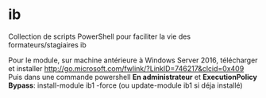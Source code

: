 ﻿# ib
Collection de scripts PowerShell pour faciliter la vie des formateurs/stagiaires ib

Pour le module, sur machine antérieure à Windows Server 2016, télécharger et installer http://go.microsoft.com/fwlink/?LinkID=746217&clcid=0x409
Puis dans une commande powershell **En administrateur** et **ExecutionPolicy Bypass**:
install-module ib1 -force
(ou update-module ib1 si déja installé)
